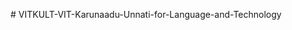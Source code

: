 
#   V I T K U L T - V I T - K a r u n a a d u - U n n a t i - f o r - L a n g u a g e - a n d - T e c h n o l o g y  
 